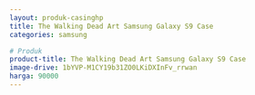 ```yaml
---
layout: produk-casinghp
title: The Walking Dead Art Samsung Galaxy S9 Case
categories: samsung

# Produk
product-title: The Walking Dead Art Samsung Galaxy S9 Case
image-drive: 1bYVP-M1CY19b31ZO0LKiDXInFv_rrwan
harga: 90000
---
```

